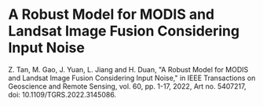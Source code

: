 # A Robust Model for MODIS and Landsat Image Fusion Considering Input Noise

Z. Tan, M. Gao, J. Yuan, L. Jiang and H. Duan, "A Robust Model for MODIS and Landsat Image Fusion Considering Input Noise," in IEEE Transactions on Geoscience and Remote Sensing, vol. 60, pp. 1-17, 2022, Art no. 5407217, doi: 10.1109/TGRS.2022.3145086.
